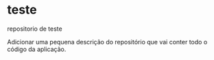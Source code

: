 # teste
repositorio de teste

Adicionar uma pequena descrição do repositório que vai conter todo o código da aplicação.
